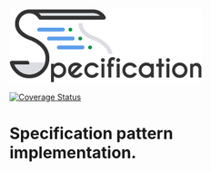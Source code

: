![Logo](.github/workflows/images/specification.png)

[![Coverage Status](https://coveralls.io/repos/github/NYMEZIDE/Specification/badge.svg?branch=master&kill_cache=1)](https://coveralls.io/github/NYMEZIDE/Specification?branch=master)
 
# Specification pattern implementation.
